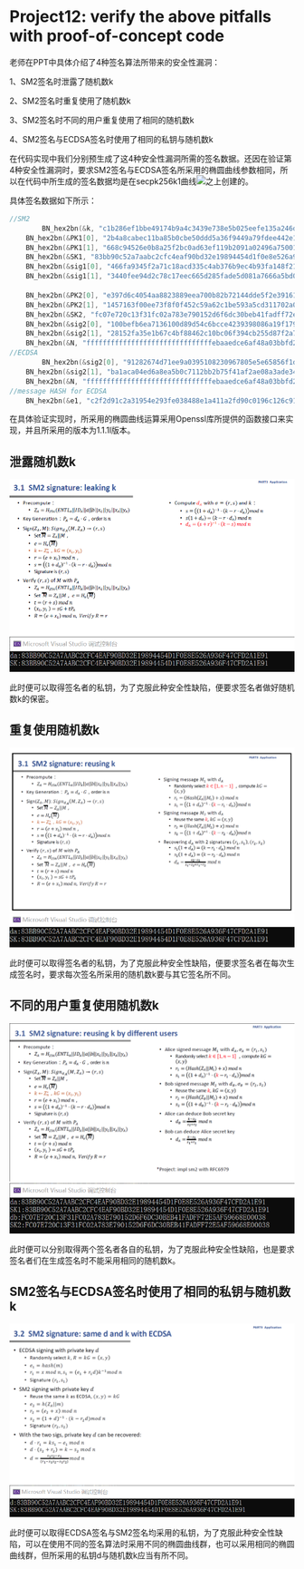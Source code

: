 # Project12: verify the above pitfalls with proof-of-concept code

老师在PPT中具体介绍了4种签名算法所带来的安全性漏洞：

1、SM2签名时泄露了随机数k

2、SM2签名时重复使用了随机数k

3、SM2签名时不同的用户重复使用了相同的随机数k

4、SM2签名与ECDSA签名时使用了相同的私钥与随机数k

在代码实现中我们分别预生成了这4种安全性漏洞所需的签名数据。还因在验证第4种安全性漏洞时，要求SM2签名与ECDSA签名所采用的椭圆曲线参数相同，所以在代码中所生成的签名数据均是在secpk256k1曲线![](https://latex.codecogs.com/svg.image?y^2=x^3&plus;7)之上创建的。

具体签名数据如下所示：

```c++
//SM2
        BN_hex2bn(&k, "c1b286ef1bbe49174b9a4c3439e738e5b025eefe135a246d50f7652726f6ecd0");
	BN_hex2bn(&PK1[0], "2b4a8cabec11ba85b0cbe50ddd5a36f9449a79fdee442e11333a49ef32c9e5cb");
	BN_hex2bn(&PK1[1], "668c94526e0b8a25f2bc0ad63ef119b2091a02496a75001da1dc2420c08830f9");
	BN_hex2bn(&SK1, "83bb90c52a7aabc2cfc4eaf90bd32e19894454d1f0e8e526a936f47cfd2a1e91");
	BN_hex2bn(&sig1[0], "466fa9345f2a71c18acd335c4ab376b9ec4b93fa148f215c4051bce1d7f16911");
	BN_hex2bn(&sig1[1], "3440fee94d2c78c17eec665d285fade5d081a7666a5bd0448b41b5c02ba622d5");

	BN_hex2bn(&PK2[0], "e397d6c4054aa8823889eea700b82b72144dde5f2e3916157295d171114b415e");
	BN_hex2bn(&PK2[1], "1457163f00ee73f8f0f452c59a62c1be593a5cd311702a03d983c84c51c347c");
	BN_hex2bn(&SK2, "fc07e720c13f31fc02a783e790152d6f6dc30beb41fadff72e5af59668e00038");
	BN_hex2bn(&sig2[0], "100befb6ea7136100d89d54c6bcce4239398086a19f179be530cbefb9ef1454");
	BN_hex2bn(&sig2[1], "28152fa35e1b67c4bf88462c10bc06f394cb255d87f2a7e8028113b8638ead2b");
	BN_hex2bn(&N, "fffffffffffffffffffffffffffffffebaaedce6af48a03bbfd25e8cd0364141");
//ECDSA
        BN_hex2bn(&sig2[0], "91282674d71ee9a0395108230967805e5e65856f1d287b33e76717aa312d92a4"); 
	BN_hex2bn(&sig2[1], "ba1aca04ed6a8ea5b0c7112bb2b75f41af2ae08a3ade342e96ef020c2ad0494d");
	BN_hex2bn(&N, "fffffffffffffffffffffffffffffffebaaedce6af48a03bbfd25e8cd0364141");
//message HASH for ECDSA
	BN_hex2bn(&e1, "c2f2d91c2a31954e293fe038488e1a411a2fd90c0196c126c918852e3e80a7d9");
```

在具体验证实现时，所采用的椭圆曲线运算采用Openssl库所提供的函数接口来实现，并且所采用的版本为1.1.1l版本。

## 泄露随机数k

<img src=".\md_image\1.png" alt="image-20230712101401658" style="zoom:80%;" />

<img src=".\md_image\2.png" alt="image-20230712101401658" style="zoom:80%;" />

此时便可以取得签名者的私钥，为了克服此种安全性缺陷，便要求签名者做好随机数k的保密。

## 重复使用随机数k

<img src=".\md_image\3.png" alt="image-20230712101401658" style="zoom:80%;" />

<img src=".\md_image\4.png" alt="image-20230712101401658" style="zoom:80%;" />

此时便可以取得签名者的私钥，为了克服此种安全性缺陷，便要求签名者在每次生成签名时，要求每次签名所采用的随机数k要与其它签名所不同。

## 不同的用户重复使用随机数k

<img src=".\md_image\5.png" alt="image-20230712101401658" style="zoom:80%;" />

<img src=".\md_image\6.png" alt="image-20230712101401658" style="zoom:80%;" />

此时便可以分别取得两个签名者各自的私钥，为了克服此种安全性缺陷，也是要求签名者们在生成签名时不能采用相同的随机数k。

## SM2签名与ECDSA签名时使用了相同的私钥与随机数k

<img src=".\md_image\7.png" alt="image-20230712101401658" style="zoom:80%;" />

<img src=".\md_image\8.png" alt="image-20230712101401658" style="zoom:80%;" />

此时便可以取得ECDSA签名与SM2签名均采用的私钥，为了克服此种安全性缺陷，可以在使用不同的签名算法时采用不同的椭圆曲线群，也可以采用相同的椭圆曲线群，但所采用的私钥d与随机数k应当有所不同。
